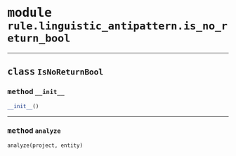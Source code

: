 <!-- markdownlint-disable -->

# <kbd>module</kbd> `rule.linguistic_antipattern.is_no_return_bool`






---

## <kbd>class</kbd> `IsNoReturnBool`




### <kbd>method</kbd> `__init__`

```python
__init__()
```








---

### <kbd>method</kbd> `analyze`

```python
analyze(project, entity)
```






